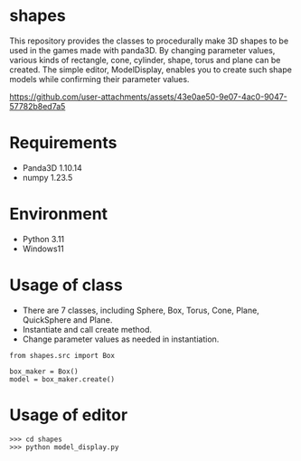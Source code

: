 # shapes

This repository provides the classes to procedurally make 3D shapes to be used in the games made with panda3D.
By changing parameter values, various kinds of rectangle, cone, cylinder, shape, torus and plane can be created.
The simple editor, ModelDisplay, enables you to create such shape models while confirming their parameter values.

https://github.com/user-attachments/assets/43e0ae50-9e07-4ac0-9047-57782b8ed7a5

# Requirements
* Panda3D 1.10.14
* numpy 1.23.5

# Environment
* Python 3.11
* Windows11

# Usage of class
* There are 7 classes, including Sphere, Box, Torus, Cone, Plane, QuickSphere and Plane.
* Instantiate and call create method.
* Change parameter values as needed in instantiation.
```
from shapes.src import Box

box_maker = Box()
model = box_maker.create() 
```
# Usage of editor
```
>>> cd shapes
>>> python model_display.py
```






